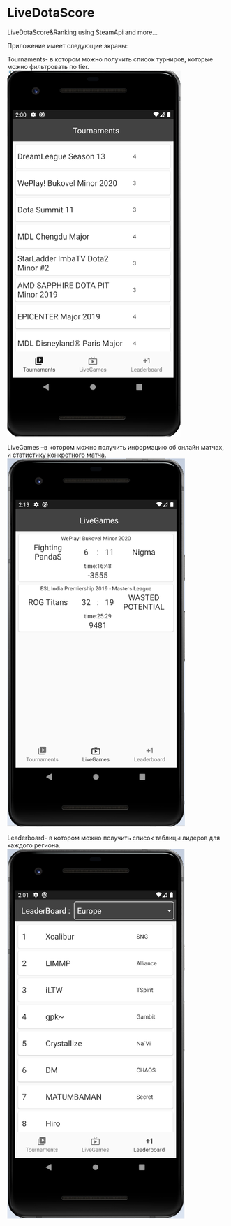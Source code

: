 # LiveDotaScore
LiveDotaScore&amp;Ranking using SteamApi and more...

Приложение имеет следующие экраны:

Tournaments- в котором можно получить список турниров, которые можно фильтровать по tier.
![Image alt](https://github.com/Miklesam/LiveDotaScore/blob/master/readmefiles/1.png)

LiveGames –в котором можно получить информацию об онлайн матчах, и статистику конкретного матча.
![Image alt](https://github.com/Miklesam/LiveDotaScore/blob/master/readmefiles/2.png)

Leaderboard- в котором можно получить список таблицы лидеров для каждого региона.
![Image alt](https://github.com/Miklesam/LiveDotaScore/blob/master/readmefiles/3.png)
